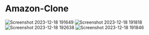 # Amazon-Clone
![Screenshot 2023-12-18 191649](https://github.com/NehaWavhal/Amazon-clone/assets/149707313/911bfb36-89ff-444f-a9f6-d9827e2dece5)
![Screenshot 2023-12-18 191818](https://github.com/NehaWavhal/Amazon-clone/assets/149707313/d0ded579-1074-49ba-84a8-ec2107321efd)
![Screenshot 2023-12-18 192638](https://github.com/NehaWavhal/Amazon-clone/assets/149707313/1eb559cc-68ab-4113-a4ca-bf87b8aea016)
![Screenshot 2023-12-18 191846](https://github.com/NehaWavhal/Amazon-clone/assets/149707313/40fb99b4-eb6a-4346-bfef-fcd0c41253bd)
